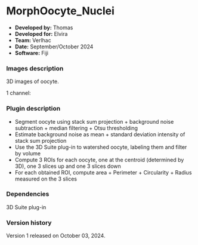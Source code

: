 # MorphOocyte_Nuclei

* **Developed by:** Thomas
* **Developed for:** Elvira
* **Team:** Verlhac
* **Date:** September/October 2024
* **Software:** Fiji


### Images description

3D images of oocyte.

1 channel: 

### Plugin description

* Segment oocyte using stack sum projection + background noise subtraction + median filtering + Otsu thresholding
* Estimate background noise as mean + standard deviation intensity of stack sum projection
* Use the 3D Suite plug-in to watershed oocyte, labeling them and filter by volume
* Compute 3 ROIs for each oocyte, one at the centroid (determined by 3D), one 3 slices up and one 3 slices down
* For each obtained ROI, compute area + Perimeter + Circularity + Radius measured on the 3 slices

### Dependencies

3D Suite plug-in

### Version history

Version 1 released on October 03, 2024.
